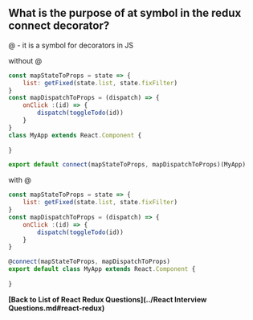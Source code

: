 ## What is the purpose of at symbol in the redux connect decorator?

@ - it is a symbol for decorators in JS

without @
```jsx
const mapStateToProps = state => {
    list: getFixed(state.list, state.fixFilter)
}
const mapDispatchToProps = (dispatch) => {
    onClick :(id) => {
        dispatch(toggleTodo(id))
    }
}
class MyApp extends React.Component {
    
}

export default connect(mapStateToProps, mapDispatchToProps)(MyApp)

```
with @
```jsx
const mapStateToProps = state => {
    list: getFixed(state.list, state.fixFilter)
}
const mapDispatchToProps = (dispatch) => {
    onClick :(id) => {
        dispatch(toggleTodo(id))
    }
}

@connect(mapStateToProps, mapDispatchToProps)
export default class MyApp extends React.Component {
 
}
```

**[Back to List of React Redux Questions](../React Interview Questions.md#react-redux)**
